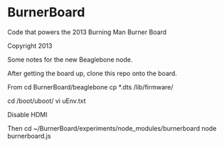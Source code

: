 BurnerBoard
===========

Code that powers the 2013 Burning Man Burner Board

Copyright 2013

Some notes for the new Beaglebone node.

After getting the board up, clone this repo onto the board.

From
cd BurnerBoard/beaglebone
cp *.dts /lib/firmware/

cd /boot/uboot/
vi uEnv.txt

Disable HDMI

Then 
cd ~/BurnerBoard/experiments/node_modules/burnerboard
node burnerboard.js
